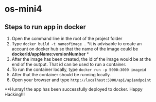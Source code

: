 # os-mini4
## Steps to run app in docker
1. Open the command line in the root of the project folder
2. Type `docker build -t nameofimage .`
*it is advisable to create an account on docker hub so that the name of the image could be **dockerId/appName:versionNumber** *
3. After the image has been created, the id of the image would be at the end of the output. That id can be used to run a container.
4. To run the container locally, type `docker run -p 5000:3000 imageid`
5. After that the container should be running locally.
6. Open your browser and type `http://localhost:5000/api/apiendpoint`

**Hurray! the app has been successfully deployed to docker. Happy Hacking!!!
